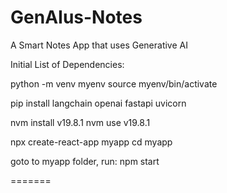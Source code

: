 # GenAIus-Notes
A Smart Notes App that uses Generative AI

Initial List of Dependencies:

python -m venv myenv
source myenv/bin/activate 

pip install langchain openai fastapi uvicorn

nvm install v19.8.1
nvm use v19.8.1

npx create-react-app myapp
cd myapp

goto to myapp folder, run:
npm start

=======
